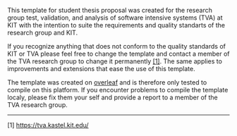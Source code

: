 This template for student thesis proposal was created for the research group test, validation, and analysis of software intensive systems (TVA) at KIT with the intention to suite the requirements and quality standarts of the research group and KIT. 

If you recognize anything that does not conform to the quality standards of KIT or TVA please feel free to change the template and contact a member of the TVA research group to change it permanently [[1]](https://tva.kastel.kit.edu/). 
The same applies to improvements and extensions that ease the use of this template. 

The template was created on [overleaf](https://www.overleaf.com/) and is therefore only tested to compile on this platform. If you encounter problems to compile the template localy, please fix them your self and provide a report to a member of the TVA research group.

----------------------------------------------------------------------------------------
[1] https://tva.kastel.kit.edu/

